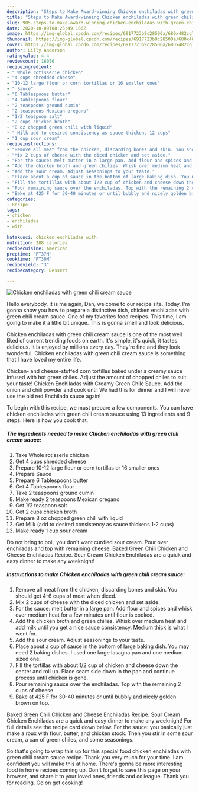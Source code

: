 ```yaml
---
description: "Steps to Make Award-winning Chicken enchiladas with green chili cream sauce"
title: "Steps to Make Award-winning Chicken enchiladas with green chili cream sauce"
slug: 905-steps-to-make-award-winning-chicken-enchiladas-with-green-chili-cream-sauce
date: 2020-10-09T08:25:49.166Z
image: https://img-global.cpcdn.com/recipes/6917723b9c28500a/680x482cq70/chicken-enchiladas-with-green-chili-cream-sauce-recipe-main-photo.jpg
thumbnail: https://img-global.cpcdn.com/recipes/6917723b9c28500a/680x482cq70/chicken-enchiladas-with-green-chili-cream-sauce-recipe-main-photo.jpg
cover: https://img-global.cpcdn.com/recipes/6917723b9c28500a/680x482cq70/chicken-enchiladas-with-green-chili-cream-sauce-recipe-main-photo.jpg
author: Lilly Anderson
ratingvalue: 4.4
reviewcount: 16056
recipeingredient:
- " Whole rotisserie chicken"
- "4 cups shredded cheese"
- "10-12 large flour or corn tortillas or 16 smaller ones"
- " Sauce"
- "6 Tablespoons butter"
- "4 Tablespoons flour"
- "2 teaspoons ground cumin"
- "2 teaspoons Mexican oregano"
- "1/2 teaspoon salt"
- "2 cups chicken broth"
- "8 oz chopped green chili with liquid"
- " Milk add to desired consistency as sauce thickens 12 cups"
- "1 cup sour cream"
recipeinstructions:
- "Remove all meat from the chicken, discarding bones and skin. You should get 4-6 cups of meat when diced."
- "Mix 2 cups of cheese with the diced chicken and set aside."
- "For the sauce: melt butter in a large pan. Add flour and spices and whisk over medium heat for a few minutes until flour is cooked."
- "Add the chicken broth and green chilies. Whisk over medium heat and add milk until you get a nice sauce consistency. Medium thick is what I went for."
- "Add the sour cream. Adjust seasonings to your taste."
- "Place about a cup of sauce in the bottom of large baking dish. You may need 2 baking dishes. I used one large lasagna pan and one medium sized one."
- "Fill the tortillas with about 1/2 cup of chicken and cheese down the center and roll up. Place seam side down in the pan and continue process until chicken is gone."
- "Pour remaining sauce over the enchiladas. Top with the remaining 2 cups of cheese."
- "Bake at 425 F for 30-40 minutes or until bubbly and nicely golden brown on top."
categories:
- Recipe
tags:
- chicken
- enchiladas
- with

katakunci: chicken enchiladas with 
nutrition: 288 calories
recipecuisine: American
preptime: "PT37M"
cooktime: "PT30M"
recipeyield: "3"
recipecategory: Dessert

---
```



![Chicken enchiladas with green chili cream sauce](https://img-global.cpcdn.com/recipes/6917723b9c28500a/680x482cq70/chicken-enchiladas-with-green-chili-cream-sauce-recipe-main-photo.jpg)

Hello everybody, it is me again, Dan, welcome to our recipe site. Today, I'm gonna show you how to prepare a distinctive dish, chicken enchiladas with green chili cream sauce. One of my favorites food recipes. This time, I am going to make it a little bit unique. This is gonna smell and look delicious.

Chicken enchiladas with green chili cream sauce is one of the most well liked of current trending foods on earth. It's simple, it's quick, it tastes delicious. It is enjoyed by millions every day. They're fine and they look wonderful. Chicken enchiladas with green chili cream sauce is something that I have loved my entire life.

Chicken- and cheese-stuffed corn tortillas baked under a creamy sauce infused with hot green chiles. Adjust the amount of chopped chiles to suit your taste! Chicken Enchiladas with Creamy Green Chile Sauce. Add the onion and chili powder and cook until We had this for dinner and I will never use the old red Enchilada sauce again!


To begin with this recipe, we must prepare a few components. You can have chicken enchiladas with green chili cream sauce using 13 ingredients and 9 steps. Here is how you cook that.

<!--inarticleads1-->

##### The ingredients needed to make Chicken enchiladas with green chili cream sauce:

1. Take  Whole rotisserie chicken
1. Get 4 cups shredded cheese
1. Prepare 10-12 large flour or corn tortillas or 16 smaller ones
1. Prepare  Sauce
1. Prepare 6 Tablespoons butter
1. Get 4 Tablespoons flour
1. Take 2 teaspoons ground cumin
1. Make ready 2 teaspoons Mexican oregano
1. Get 1/2 teaspoon salt
1. Get 2 cups chicken broth
1. Prepare 8 oz chopped green chili with liquid
1. Get  Milk (add to desired consistency as sauce thickens 1-2 cups)
1. Make ready 1 cup sour cream


Do not bring to boil, you don&#39;t want curdled sour cream. Pour over enchiladas and top with remaining cheese. Baked Green Chili Chicken and Cheese Enchiladas Recipe. Sour Cream Chicken Enchiladas are a quick and easy dinner to make any weeknight! 

<!--inarticleads2-->

##### Instructions to make Chicken enchiladas with green chili cream sauce:

1. Remove all meat from the chicken, discarding bones and skin. You should get 4-6 cups of meat when diced.
1. Mix 2 cups of cheese with the diced chicken and set aside.
1. For the sauce: melt butter in a large pan. Add flour and spices and whisk over medium heat for a few minutes until flour is cooked.
1. Add the chicken broth and green chilies. Whisk over medium heat and add milk until you get a nice sauce consistency. Medium thick is what I went for.
1. Add the sour cream. Adjust seasonings to your taste.
1. Place about a cup of sauce in the bottom of large baking dish. You may need 2 baking dishes. I used one large lasagna pan and one medium sized one.
1. Fill the tortillas with about 1/2 cup of chicken and cheese down the center and roll up. Place seam side down in the pan and continue process until chicken is gone.
1. Pour remaining sauce over the enchiladas. Top with the remaining 2 cups of cheese.
1. Bake at 425 F for 30-40 minutes or until bubbly and nicely golden brown on top.


Baked Green Chili Chicken and Cheese Enchiladas Recipe. Sour Cream Chicken Enchiladas are a quick and easy dinner to make any weeknight! For full details see the recipe card down below. For the sauce: you basically just make a roux with flour, butter, and chicken stock. Then you stir in some sour cream, a can of green chiles, and some seasonings. 

So that's going to wrap this up for this special food chicken enchiladas with green chili cream sauce recipe. Thank you very much for your time. I am confident you will make this at home. There's gonna be more interesting food in home recipes coming up. Don't forget to save this page on your browser, and share it to your loved ones, friends and colleague. Thank you for reading. Go on get cooking!
